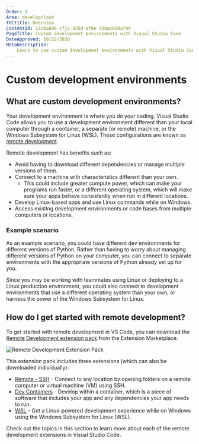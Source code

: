 ```yaml
---
Order: 1
Area: developcloud
TOCTitle: Overview
ContentId: 13cba808-cf1c-425d-af8e-330acb96a799
PageTitle: Custom development environments with Visual Studio Code
DateApproved: 10/22/2020
MetaDescription:
    Learn to use custom development environments with Visual Studio Code
---
```


# Custom development environments

## What are custom development environments?

Your development environment is where you do your coding. Visual Studio Code
allows you to use a development environment different than your local computer
through a container, a separate (or remote) machine, or the Windows Subsystem
for Linux (WSL). These configurations are known as
[remote development](/docs/remote/remote-overview.md).

Remote development has benefits such as:

-   Avoid having to download different dependencies or manage multiple versions
    of them.
-   Connect to a machine with characteristics different than your own.
    -   This could include greater compute power, which can make your programs
        run faster, or a different operating system, which will make sure your
        apps behave consistently when run in different locations.
-   Develop Linux-based apps and use Linux commands while on Windows.
-   Access existing development environments or code bases from multiple
    computers or locations.

### Example scenario

As an example scenario, you could have different dev environments for different
versions of Python. Rather than having to worry about managing different
versions of Python on your computer, you can connect to separate environments
with the appropriate versions of Python already set up for you.

Since you may be working with teammates using Linux or deploying to a Linux
production environment, you could also connect to development environments that
use a different operating system than your own, or harness the power of the
Windows Subsystem for Linux.

## How do I get started with remote development?

To get started with remote development in VS Code, you can download the
[Remote Development extension pack](https://marketplace.visualstudio.com/items?itemName=ms-vscode-remote.vscode-remote-extensionpack)
from the Extension Marketplace.

![Remote Development Extension Pack](images/overview/remote-dev-pack.png)

This extension pack includes three extensions (which can also be downloaded
individually):

-   [Remote - SSH](https://marketplace.visualstudio.com/items?itemName=ms-vscode-remote.remote-ssh) -
    Connect to any location by opening folders on a remote computer or virtual
    machine (VM) using SSH.
-   [Dev Containers](https://marketplace.visualstudio.com/items?itemName=ms-vscode-remote.remote-containers) -
    Develop within a container, which is a piece of software that includes your
    app and any dependencies your app needs to run.
-   [WSL](https://marketplace.visualstudio.com/items?itemName=ms-vscode-remote.remote-wsl) -
    Get a Linux-powered development experience while on Windows using the
    Windows Subsystem for Linux (WSL).

Check out the topics in this section to learn more about each of the remote
development extensions in Visual Studio Code.
